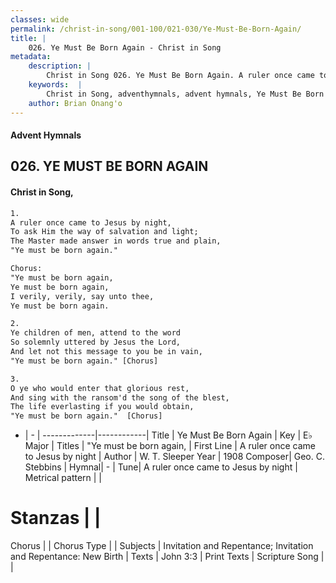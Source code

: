 ```yaml
---
classes: wide
permalink: /christ-in-song/001-100/021-030/Ye-Must-Be-Born-Again/
title: |
    026. Ye Must Be Born Again - Christ in Song
metadata:
    description: |
        Christ in Song 026. Ye Must Be Born Again. A ruler once came to Jesus by night, To ask Him the way of salvation and light; The Master made answer in words true and plain, "Ye must be born again." Chorus: "Ye must be born again, Ye must be born again, I verily, verily, say unto thee, Ye must be born again.
    keywords:  |
        Christ in Song, adventhymnals, advent hymnals, Ye Must Be Born Again, A ruler once came to Jesus by night. "Ye must be born again,
    author: Brian Onang'o
---
```


#### Advent Hymnals
## 026. YE MUST BE BORN AGAIN
####  Christ in Song,

```txt
1.
A ruler once came to Jesus by night,
To ask Him the way of salvation and light;
The Master made answer in words true and plain,
"Ye must be born again."

Chorus:
"Ye must be born again,
Ye must be born again,
I verily, verily, say unto thee,
Ye must be born again.

2.
Ye children of men, attend to the word
So solemnly uttered by Jesus the Lord,
And let not this message to you be in vain,
"Ye must be born again." [Chorus]

3.
O ye who would enter that glorious rest,
And sing with the ransom'd the song of the blest,
The life everlasting if you would obtain,
"Ye must be born again."  [Chorus]

```

- |   -  |
-------------|------------|
Title | Ye Must Be Born Again |
Key | E♭ Major |
Titles | "Ye must be born again, |
First Line | A ruler once came to Jesus by night |
Author | W. T. Sleeper
Year | 1908
Composer| Geo. C. Stebbins |
Hymnal|  - |
Tune| A ruler once came to Jesus by night |
Metrical pattern | |
# Stanzas |  |
Chorus |  |
Chorus Type |  |
Subjects | Invitation and Repentance; Invitation and Repentance: New Birth |
Texts | John 3:3 |
Print Texts | 
Scripture Song |  |
    
